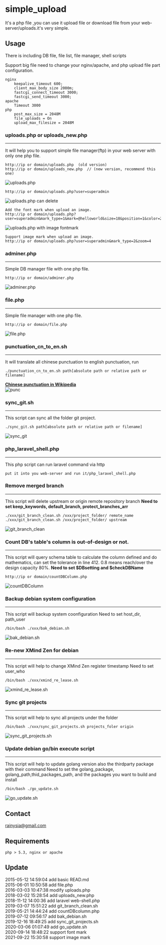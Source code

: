 simple_upload
=============

It's a php file ,you can use it upload file or download file from your web-server/uploads.it's very simple.


Usage
----------------------------------------
There is including DB file, file list, file manager, shell scripts

Support big file need to change your nginx/apache, and php upload file part configuration.
```
nginx
    keepalive_timeout 600;
    client_max_body_size 2000m;
    fastcgi_connect_timeout 3000;
    fastcgi_send_timeout 3000;
apache
    Timeout 3000
php
    post_max_size = 2048M
    file_uploads = On
    upload_max_filesize = 2048M
```


### uploads.php or uploads_new.php
--------
It will help you to support simple file manager(ftp) in your web server with only one php file.
```
http://ip or domain/uploads.php  (old version)
http://ip or domain/uploads_new.php  // (new version, recommend this one)
```

![uploads.php](https://cloud.githubusercontent.com/assets/1259324/13483267/ea6aa5f0-e12d-11e5-8096-2d17480d405d.png)

```
http://ip or domain/uploads.php?user=superadmin
```

![uploads.php can delete](https://cloud.githubusercontent.com/assets/1259324/13483279/03fe57fa-e12e-11e5-877e-0af62cb7cc5a.png)

```
Add the font mark when upload an image.
http://ip or domain/uploads.php?user=superadmin&mark_type=1&mark=@helloworld&size=18&position=1&color=255,255,255&show=0&date=1
```
![uploads.php with image fontmark](https://user-images.githubusercontent.com/1259324/93190145-94ecc280-f775-11ea-878b-63c576592f2a.jpeg)
```
Support image mark when upload an image.
http://ip or domain/uploads.php?user=superadmin&mark_type=2&zoom=4
```


### adminer.php
-----------
Simple DB manager file with one php file.
```
http://ip or domain/adminer.php
```
![adminer.php](https://cloud.githubusercontent.com/assets/1259324/13483259/e19efb10-e12d-11e5-9907-ad58c2ed7514.png)


### file.php
---------
Simple file manager with one php file.
```
http://ip or domain/file.php
```
![file.php](https://cloud.githubusercontent.com/assets/1259324/13483264/e67c7a40-e12d-11e5-976b-9552946f7d12.png)

### punctuation_cn_to_en.sh
---------
It will translate all chinese punctuation to english punctuation, run
```
./punctuation_cn_to_en.sh path[absolute path or relative path or filename]
```
[**Chinese punctuation in Wikipedia**](https://zh.wikipedia.org/wiki/%E6%A0%87%E7%82%B9%E7%AC%A6%E5%8F%B7 "Wikipedia") <br />
![punc](https://cloud.githubusercontent.com/assets/1259324/15665993/dc4cc724-2740-11e6-9043-8e7ad7fb7879.png)

### sync_git.sh
--------
This script can sync all the folder git project.
```
./sync_git.sh path[absolute path or relative path or filename]
```
![sync_git](https://cloud.githubusercontent.com/assets/1259324/20429429/884ffb18-adc9-11e6-8af7-8cbcd6509aa7.png)

### php_laravel_shell.php
---------
This php script can run laravel command via http
```
put it into you web-server and run it/php_laravel_shell.php
```

### Remove merged branch
------------
This script will delete upstream or origin remote repository branch
**Need to set keep_keywords, default_branch, protect_branches_arr**
```
./xxx/git_branch_clean.sh /xxx/project_folder/ remote_name
./xxx/git_branch_clean.sh /xxx/project_folder/ upstream
```
![git_branch_clean](https://user-images.githubusercontent.com/1259324/54344563-1abd1880-467c-11e9-82f6-059d890d8d10.png)

### Count DB's table's column is out-of-design or not.
--------------
This script will query schema table to calculate the column defined and do mathematics, can set the tolerance in line 412.
0.8 means reach/over the design capacity 80%.
**Need to set $DBsetting and $checkDBName**
```
http://ip or domain/countDBColumn.php
```
![countDBColumn](https://user-images.githubusercontent.com/1259324/58074758-984f5880-7bd8-11e9-9f0f-49156972d834.png)

### Backup debian system configuration
------------
This script will backup system coonfiguration
Need to set host_dir, path_user
```
/bin/bash ./xxx/bak_debian.sh
```
![bak_debian.sh](https://user-images.githubusercontent.com/1259324/61096730-31894580-a48b-11e9-80cc-e1d4165734de.png)

### Re-new XMind Zen for debian
------------
This script will help to change XMind Zen register timestamp
Need to set user_who
```
/bin/bash ./xxx/xmind_re_lease.sh
```
![xmind_re_lease.sh](https://user-images.githubusercontent.com/1259324/66371866-25a01780-e9d7-11e9-9bc1-45e9f1149e02.png)

### Sync git projects
----------
This script will help to sync all projects under the folder
```
/bin/bash ./xxx/sync_git_projects.sh projects_foler origin
```
![sync_git_projects.sh](https://user-images.githubusercontent.com/1259324/70901054-ff30d500-2034-11ea-8209-03a2de40fefd.png)

### Update debian go/bin execute script
----------
This script will help to update golang version also the thirdparty package with their command
Need to set the golang_package, golang_path,thid_packages_path, and the packages you want to build and install
```
/bin/bash ./go_update.sh
```
![go_update.sh](https://user-images.githubusercontent.com/1259324/76006266-2e295980-5f47-11ea-9092-927c819c9553.png)

Contact
----------------------------------------
<rainysia@gmail.com>

Requirements
----------------------------------------
    php > 5.3, nginx or apache

Update
----------------------------------------
2015-05-12 14:59:04 add basic READ.md<br />
2015-06-01 10:50:58 add file.php<br />
2016-03-03 10:47:38 modify uploads.php<br />
2018-03-02 15:28:54 add uploads_new.php<br />
2018-11-12 14:00:36 add laravel web-shell.php<br />
2019-03-07 15:51:22 add git_branch_clean.sh<br />
2019-05-21 14:44:24 add countDBcolumn.php<br />
2019-07-12 09:56:17 add bak_debian.sh<br />
2019-12-16 18:49:25 add sync_git_projects.sh<br />
2020-03-06 01:07:49 add go_update.sh<br />
2020-09-14 18:48:22 support font mark<br />
2021-09-22 15:30:58 support image mark<br />
